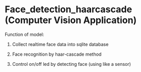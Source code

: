 # Face_detection_haarcascade (Computer Vision Application)

Function of model:

1. Collect realtime face data into sqlite database

2. Face recognition by haar-cascade method

3. Control on/off led by detecting face (using like a sensor)
